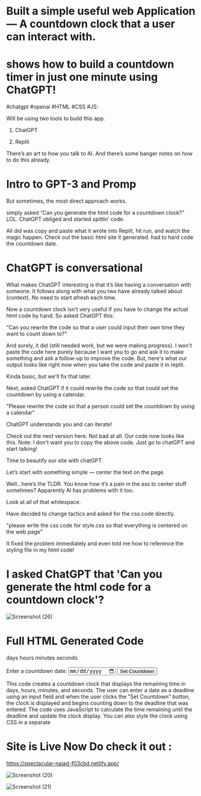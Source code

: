 # Built a simple useful web Application — A countdown clock that a user can interact with. 
# shows how to build a countdown timer in just one minute using ChatGPT!  


#chatgpt #openai #HTML #CSS #JS: 


 Will be using two tools to build this app.

1) ChatGPT 

2) Replit 

There’s an art to how you talk to AI. And there’s some banger notes on how to do this already.

# Intro to GPT-3 and Promp

But sometimes, the most direct approach works.

simply asked “Can you generate the html code for a countdown clock?” LOL.
ChatGPT obliged and started spittin’ code.

All did was copy and paste what it wrote into Replit, hit run, and watch the magic happen. Check out the basic html site it generated. had to hard code the countdown date.

# ChatGPT is conversational
What makes ChatGPT interesting is that it’s like having a conversation with someone. It follows along with what you two have already talked about (context). No need to start afresh each time.

Now a countdown clock isn’t very useful if you have to change the actual html code by hand. So asked ChatGPT this:

“Can you rewrite the code so that a user could input their own time they want to count down to?"

And surely, it did (still needed work, but we were making progress). I won't paste the code here purely because I want you to go and ask it to make something and ask a follow-up to improve the code. But, here's what our output looks like right now when you take the code and paste it in replit.

Kinda basic, but we'll fix that later.

Next, asked ChatGPT if it could rewrite the code so that could set the countdown by using a calendar.

"Please rewrite the code so that a person could set the countdown by using a calendar"

ChatGPT understands you and can iterate!

Check out the next version here. Not bad at all.
Our code now looks like this. Note: I don't want you to copy the above code. Just go to chatGPT and start talking! 

Time to beautify our site with chatGPT.

Let’s start with something simple — center the text on the page.

Well…here’s the TLDR. You know how it’s a pain in the ass to center stuff sometimes? Apparently AI has problems with it too.

Look at all of that whitespace.

Have decided to change tactics and asked for the css code directly.

"please write the css code for style.css so that everything is centered on the web page"

It fixed the problem immediately and even told me how to reference the styling file in my html code!

# I asked ChatGPT that 'Can you generate the html code for a countdown clock'?

![Screenshot (26)](https://user-images.githubusercontent.com/93249038/212460871-71411eb6-f546-4cfc-8d3c-45ee0e263958.png)


# Full HTML Generated Code


<!DOCTYPE html>
<html>
<head>
  <title>Countdown Clock</title>
  <link rel="stylesheet" type="text/css" href="style.css">
</head>
<body>
  <div id="clockdiv">
    <span id="days"></span> days 
    <span id="hours"></span> hours 
    <span id="minutes"></span> minutes 
    <span id="seconds"></span> seconds
  </div>
  <br>
  <div id="user-input">
  <label for="deadline">Enter a countdown date:</label>
  <input type="date" id="deadline">
  <button onclick="setDeadline()">Set Countdown</button>
  </div>
  <script>
    function getTimeRemaining(endtime) {
      var t = Date.parse(endtime) - Date.parse(new Date());
      var seconds = Math.floor((t / 1000) % 60);
      var minutes = Math.floor((t / 1000 / 60) % 60);
      var hours = Math.floor((t / (1000 * 60 * 60)) % 24);
      var days = Math.floor(t / (1000 * 60 * 60 * 24));
      return {
        'total': t,
        'days': days,
        'hours': hours,
        'minutes': minutes,
        'seconds': seconds
      };
    }
    
    function initializeClock(endtime) {
      var daysSpan = document.getElementById("days");
      var hoursSpan = document.getElementById("hours");
      var minutesSpan = document.getElementById("minutes");
      var secondsSpan = document.getElementById("seconds");

      function updateClock() {
        var t = getTimeRemaining(endtime);

        daysSpan.innerHTML = t.days;
        hoursSpan.innerHTML = ('0' + t.hours).slice(-2);
        minutesSpan.innerHTML = ('0' + t.minutes).slice(-2);
        secondsSpan.innerHTML = ('0' + t.seconds).slice(-2);

        if (t.total <= 0) {
          clearInterval(timeinterval);
        }
      }

      updateClock();
      var timeinterval = setInterval(updateClock, 1000);
    }
    
    function setDeadline() {
    var deadline = document.getElementById("deadline").value;
    document.getElementById("clockdiv").style.display = "block";
    document.getElementById("user-input").style.display = "none";
    initializeClock(deadline);
    }
    
  </script>
</body>
</html>


This code creates a countdown clock that displays the remaining time in days, hours, minutes, and seconds. The user can enter a date as a deadline using an input field and when the user clicks the "Set Countdown" button, the clock is displayed and begins counting down to the deadline that was entered. The code uses JavaScript to calculate the time remaining until the deadline and update the clock display. You can also style the clock using CSS in a separate


# Site is Live Now Do check it out :  

https://spectacular-naiad-f03cbd.netlify.app/ 



![Screenshot (20)](https://user-images.githubusercontent.com/93249038/212231152-e4464d76-f803-4141-bdd5-b006f8903c65.png)

![Screenshot (21)](https://user-images.githubusercontent.com/93249038/212231171-0857abbd-ef67-42b5-b9b0-0d6dc5502f9a.png)

